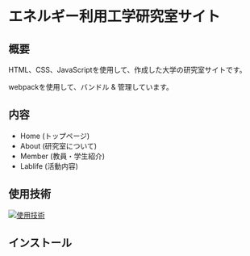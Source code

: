 # エネルギー利用工学研究室サイト
## 概要
<p>HTML、CSS、JavaScriptを使用して、作成した大学の研究室サイトです。</p>
<p>webpackを使用して、バンドル & 管理しています。</p>

## 内容
- Home (トップページ)
- About (研究室について)
- Member (教員・学生紹介)
- Lablife (活動内容)

## 使用技術
[![使用技術](https://skillicons.dev/icons?i=html,css,js,nodejs,webpack,git,github,vscode)](https://skillicons.dev)
## インストール



